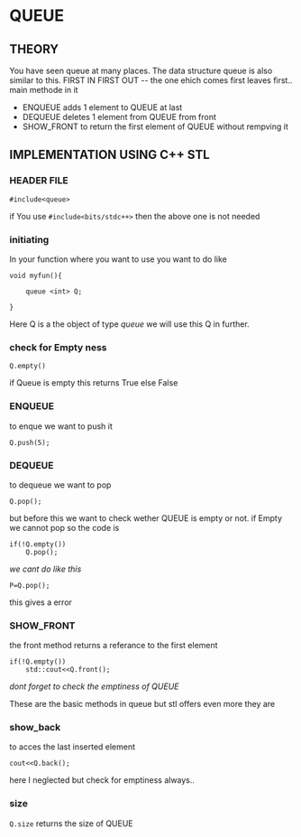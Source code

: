 # QUEUE

## THEORY
You have seen queue at many places. The data structure queue is also similar to this.
FIRST IN FIRST OUT -- the one ehich comes first leaves first..
main methode in it
- ENQUEUE  adds 1 element to QUEUE at last
- DEQUEUE  deletes 1 element from QUEUE from front
- SHOW_FRONT to return the first element of QUEUE without rempving it

## IMPLEMENTATION USING C++ STL

### HEADER FILE
```
#include<queue> 
```
if You use ```#include<bits/stdc++>``` then the above one is not needed

### initiating 
In your function where you want to use you want to do like 
```
void myfun(){

	queue <int> Q;

}
``` 
Here Q is a the object of type _queue_ we will use this Q in further.
### check for Empty ness
```
Q.empty()
```
if Queue is empty this returns True else False
### ENQUEUE
to enque we want to push it
```
Q.push(5);
```
### DEQUEUE
to dequeue we want to pop
```
Q.pop();
```
but before this we want to check wether QUEUE is empty or not.
if Empty we cannot pop
so the code is
```
if(!Q.empty())
	Q.pop();
```




*we cant do like this*
```
P=Q.pop();
```
this gives a  error

### SHOW_FRONT
the front method returns a referance to the first element
```
if(!Q.empty())
	std::cout<<Q.front();
``` 
*dont forget to check the emptiness of QUEUE*

These are the basic methods in queue
but stl offers even more they are

### show_back
to acces the last inserted element
```
cout<<Q.back();
```
here I neglected but check for emptiness always..

### size
```Q.size``` returns the size of QUEUE
